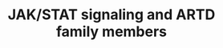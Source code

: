 ---
annotations:
- id: DOID:0050745
  parent: disease of cellular proliferation
  type: Disease Ontology
  value: diffuse large B-cell lymphoma
- id: DOID:1324
  parent: disease of cellular proliferation
  type: Disease Ontology
  value: lung cancer
- id: PW:0000209
  parent: signaling pathway
  type: Pathway Ontology
  value: Jak-Stat signaling pathway
- id: DOID:219
  parent: disease of cellular proliferation
  type: Disease Ontology
  value: colon cancer
- id: CL:0000235
  parent: native cell
  type: Cell Type Ontology
  value: macrophage
- id: DOID:2394
  parent: disease of cellular proliferation
  type: Disease Ontology
  value: ovarian cancer
- id: CL:2000074
  parent: native cell
  type: Cell Type Ontology
  value: splenocyte
authors:
- Eweitz
citedin: ''
communities: []
description: Both PARP9 (ARTD9) and PARP14 are highly expressed and undergo increased
  ADP-ribosylation in IFNγ-stimulated THP-1 cells. Notably, PARP9 and PARP14 have
  opposing roles in macrophages, with PARP9 promoting anti-inflammatory effects and
  PARP14 enhancing proinflammatory responses, thus regulating macrophage activation.
  Additionally, the expression of PARP9 is controlled by the IFNγ-JAK2/STAT1-IRF1
  signaling pathway, which is essential for the survival of cancer cells in diffuse
  large B-cell lymphoma (DLBCL) with an active host inflammatory response.  *Positive
  regulation* In macrophages, the phosphorylation of STAT6 induced by IL-4 and the
  subsequent activation of anti-inflammatory genes depend on the activation of PARP14,
  which likely involves PARP14-mediated ADP-ribosylation of STAT6. The role of PARP14
  in the ADP-ribosylation of STAT6 for gene activation presents a potential therapeutic
  target to mitigate the progression of allergic airway diseases.  PARP1 positively
  influences STAT6-dependent transcriptional activation. Reduced PARP1 levels lead
  to decreased STAT6 protein stability, resulting in lowered IL-5 expression in murine
  splenocytes. Moreover, excessive activation of PARP1, causing NAD+ depletion, is
  believed to contribute to the development of various cardiovascular diseases, such
  as atherosclerosis and cardiac hypertrophy.  In a phenylephrine-induced cardiac
  hypertrophy model, PARP1 and its enzymatic activity help retain phosphorylated STAT3
  in the nucleus, extending its transcriptional activity independent of JAK2, which
  contributes to the hypertrophy phenotype.  PARP9, in association with its binding
  partner DTX3L, is involved in STAT1-mediated interferon signaling. The PARP9/DTX3L
  complex is a key factor regulating STAT1 transcriptional activity and enhances the
  host defense response following viral infection. In DLBCL, PARP9 stimulates the
  phosphorylation of both STAT1 isoforms, particularly promoting the nuclear accumulation
  of the transcriptionally repressive STAT1β isoform. PARP9, together with STAT1β,
  inhibits the expression of the tumor suppressor IRF1, while enhancing the expression
  of proto-oncogenes such as IRF2 and BCL6. In this context, PARP9 suppresses the
  anti-proliferative and pro-apoptotic IFNγ-STAT1-IRF1-p53 pathway, thereby promoting
  cell proliferation and survival in DLBCL.  *Negative regulation*  Viral infection
  triggers the expression of PARP11 (ARTD11), which mono-ADP-ribosylates the E3 ubiquitin
  ligase β-TrCP. This modification leads to the ubiquitination and degradation of
  IFNAR1, ultimately suppressing the IFN antiviral signaling pathway.  In response
  to influenza A viral infection, PARP1 transiently co-localizes with HA in the cytoplasm,
  mediating the degradation of IFNAR1 in an ADP-ribosylation-dependent manner.  In
  ovarian, lung, and colon cancer cell lines, PARP1 downregulates PD-L1 expression
  by ADP-ribosylating STAT3, which decreases its phosphorylation. This contrasts with
  the positive regulation of STAT3 described earlier, highlighting the context-dependent
  regulation of STAT3 by PARP1.
last-edited: 2025-10-31
ndex: null
organisms:
- Homo sapiens
redirect_from:
- /index.php/Pathway:WP5528
- /instance/WP5528
- /instance/WP5528_r140905
revision: r140905
schema-jsonld:
- '@context': https://schema.org/
  '@id': https://wikipathways.github.io/pathways/WP5528.html
  '@type': Dataset
  creator:
    '@type': Organization
    name: WikiPathways
  description: Both PARP9 (ARTD9) and PARP14 are highly expressed and undergo increased
    ADP-ribosylation in IFNγ-stimulated THP-1 cells. Notably, PARP9 and PARP14 have
    opposing roles in macrophages, with PARP9 promoting anti-inflammatory effects
    and PARP14 enhancing proinflammatory responses, thus regulating macrophage activation.
    Additionally, the expression of PARP9 is controlled by the IFNγ-JAK2/STAT1-IRF1
    signaling pathway, which is essential for the survival of cancer cells in diffuse
    large B-cell lymphoma (DLBCL) with an active host inflammatory response.  *Positive
    regulation* In macrophages, the phosphorylation of STAT6 induced by IL-4 and the
    subsequent activation of anti-inflammatory genes depend on the activation of PARP14,
    which likely involves PARP14-mediated ADP-ribosylation of STAT6. The role of PARP14
    in the ADP-ribosylation of STAT6 for gene activation presents a potential therapeutic
    target to mitigate the progression of allergic airway diseases.  PARP1 positively
    influences STAT6-dependent transcriptional activation. Reduced PARP1 levels lead
    to decreased STAT6 protein stability, resulting in lowered IL-5 expression in
    murine splenocytes. Moreover, excessive activation of PARP1, causing NAD+ depletion,
    is believed to contribute to the development of various cardiovascular diseases,
    such as atherosclerosis and cardiac hypertrophy.  In a phenylephrine-induced cardiac
    hypertrophy model, PARP1 and its enzymatic activity help retain phosphorylated
    STAT3 in the nucleus, extending its transcriptional activity independent of JAK2,
    which contributes to the hypertrophy phenotype.  PARP9, in association with its
    binding partner DTX3L, is involved in STAT1-mediated interferon signaling. The
    PARP9/DTX3L complex is a key factor regulating STAT1 transcriptional activity
    and enhances the host defense response following viral infection. In DLBCL, PARP9
    stimulates the phosphorylation of both STAT1 isoforms, particularly promoting
    the nuclear accumulation of the transcriptionally repressive STAT1β isoform. PARP9,
    together with STAT1β, inhibits the expression of the tumor suppressor IRF1, while
    enhancing the expression of proto-oncogenes such as IRF2 and BCL6. In this context,
    PARP9 suppresses the anti-proliferative and pro-apoptotic IFNγ-STAT1-IRF1-p53
    pathway, thereby promoting cell proliferation and survival in DLBCL.  *Negative
    regulation*  Viral infection triggers the expression of PARP11 (ARTD11), which
    mono-ADP-ribosylates the E3 ubiquitin ligase β-TrCP. This modification leads to
    the ubiquitination and degradation of IFNAR1, ultimately suppressing the IFN antiviral
    signaling pathway.  In response to influenza A viral infection, PARP1 transiently
    co-localizes with HA in the cytoplasm, mediating the degradation of IFNAR1 in
    an ADP-ribosylation-dependent manner.  In ovarian, lung, and colon cancer cell
    lines, PARP1 downregulates PD-L1 expression by ADP-ribosylating STAT3, which decreases
    its phosphorylation. This contrasts with the positive regulation of STAT3 described
    earlier, highlighting the context-dependent regulation of STAT3 by PARP1.
  keywords:
  - BTRC
  - CUL1
  - DTX3L
  - HDAC2
  - HDAC3
  - Hemagglutinin
  - PARP1
  - PARP11
  - PARP14
  - PARP9
  - RBX1
  - SKP1
  - STAT1
  - STAT3
  - STAT6
  license: CC0
  name: JAK/STAT signaling and ARTD family members
seo: CreativeWork
title: JAK/STAT signaling and ARTD family members
wpid: WP5528
---